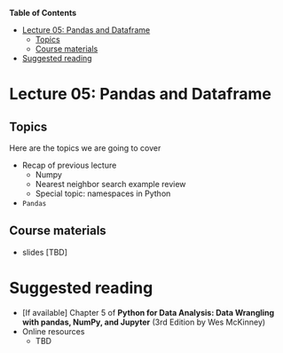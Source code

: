 
**Table of Contents**
- [Lecture 05: Pandas and Dataframe](#lecture-05-pandas-and-dataframe)
  - [Topics](#topics)
  - [Course materials](#course-materials)
- [Suggested reading](#suggested-reading)

# Lecture 05: Pandas and Dataframe

## Topics
Here are the topics we are going to cover
* Recap of previous lecture
  * Numpy
  * Nearest neighbor search example review
  * Special topic: namespaces in Python
* `Pandas`

## Course materials
* slides [TBD]

# Suggested reading
* [If available] Chapter 5 of **Python for Data Analysis: Data Wrangling with pandas, NumPy, and Jupyter** (3rd Edition by Wes McKinney)
* Online resources
  * TBD